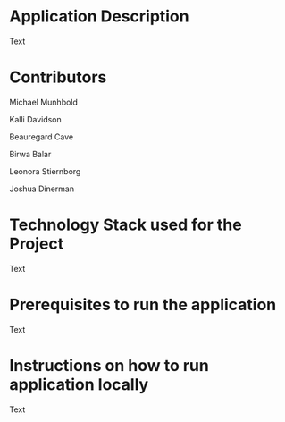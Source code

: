 # Application Description
Text

# Contributors
Michael Munhbold

Kalli Davidson

Beauregard Cave

Birwa Balar

Leonora Stiernborg 

Joshua Dinerman

# Technology Stack used for the Project
Text

# Prerequisites to run the application
Text


# Instructions on how to run application locally
Text
